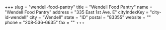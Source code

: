 +++
slug = "wendell-food-pantry"
title = "Wendell Food Pantry"
name = "Wendell Food Pantry"
address = "335 East 1st Ave. E"
cityIndexKey = "city-id-wendell"
city = "Wendell"
state = "ID"
postal = "83355"
website = ""
phone = "208-536-6635"
fax = ""
+++
